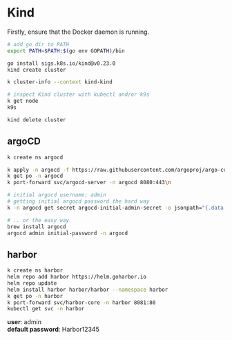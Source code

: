 # Kind

Firstly, ensure that the Docker daemon is running.

```BASH
# add go dir to PATH
export PATH=$PATH:$(go env GOPATH)/bin

go install sigs.k8s.io/kind@v0.23.0
kind create cluster

k cluster-info --context kind-kind

# inspect Kind cluster with kubectl and/or k9s
k get node
k9s

kind delete cluster
```

## argoCD

```BASH
k create ns argocd

k apply -n argocd -f https://raw.githubusercontent.com/argoproj/argo-cd/stable/manifests/install.yaml\n
k get po -n argocd
k port-forward svc/argocd-server -n argocd 8080:443\n

# initial argocd username: admin
# getting initial argocd password the hard way
k -n argocd get secret argocd-initial-admin-secret -o jsonpath="{.data.password}" | base64 -d

# .. or the easy way
brew install argocd
argocd admin initial-password -n argocd
```

## harbor

```BASH
k create ns harbor
helm repo add harbor https://helm.goharbor.io
helm repo update
helm install harbor harbor/harbor --namespace harbor
k get po -n harbor
k port-forward svc/harbor-core -n harbor 8081:80
kubectl get svc -n harbor
```

**user**: admin<br>
**default password**: Harbor12345
